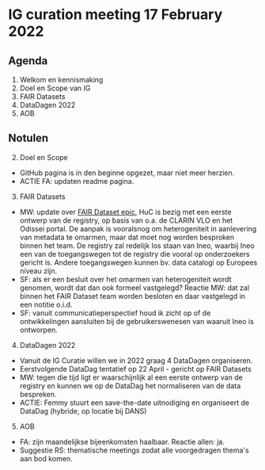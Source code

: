 # IG curation meeting 17 February 2022

## Agenda
  1. Welkom en kennismaking
  2. Doel en Scope van IG
  3. FAIR Datasets
  4. DataDagen 2022
  5. AOB


## Notulen

2. Doel en Scope
- GitHub pagina is in den beginne opgezet, maar niet meer herzien. 
- ACTIE FA: updaten readme pagina. 

3. FAIR Datasets
- MW: update over [FAIR Dataset epic](https://github.com/CLARIAH/clariah-plus/blob/main/shared-development-roadmap/epics/fair-datasets.md), HuC is bezig met een eerste ontwerp van de registry, op basis van o.a. de CLARIN VLO en het Odissei portal. De aanpak is vooralsnog om heterogeniteit in aanlevering van metadata te omarmen, maar dat moet nog worden besproken binnen het team. De registry zal redelijk los staan van Ineo, waarbij Ineo een van de toegangswegen tot de registry die vooral op onderzoekers gericht is. Andere toegangswegen kunnen bv. data catalogi op Europees niveau zijn.
- SF: als er een besluit over het omarmen van heterogeniteit wordt genomen, wordt dat dan ook formeel vastgelegd? Reactie MW: dat zal binnen het FAIR Dataset team worden besloten en daar vastgelegd in een notitie o.i.d.
- SF: vanuit communicatieperspectief houd ik zicht op of de ontwikkelingen aansluiten bij de gebruikerswenesen van waaruit Ineo is ontworpen.
      
4. DataDagen 2022
- Vanuit de IG Curatie willen we in 2022 graag 4 DataDagen organiseren.
- Eerstvolgende DataDag tentatief op 22 April - gericht op FAIR Datasets
- MW: tegen die tijd ligt er waarschijnlijk al een eerste ontwerp van de registry en kunnen we op de DataDag het normaliseren van de data bespreken.
- ACTIE: Femmy stuurt een save-the-date uitnodiging en organiseert de DataDag (hybride, op locatie bij DANS)

5. AOB
- FA: zijn maandelijkse bijeenkomsten haalbaar. Reactie allen: ja.
- Suggestie RS: thematische meetings zodat alle voorgedragen thema's aan bod komen.
